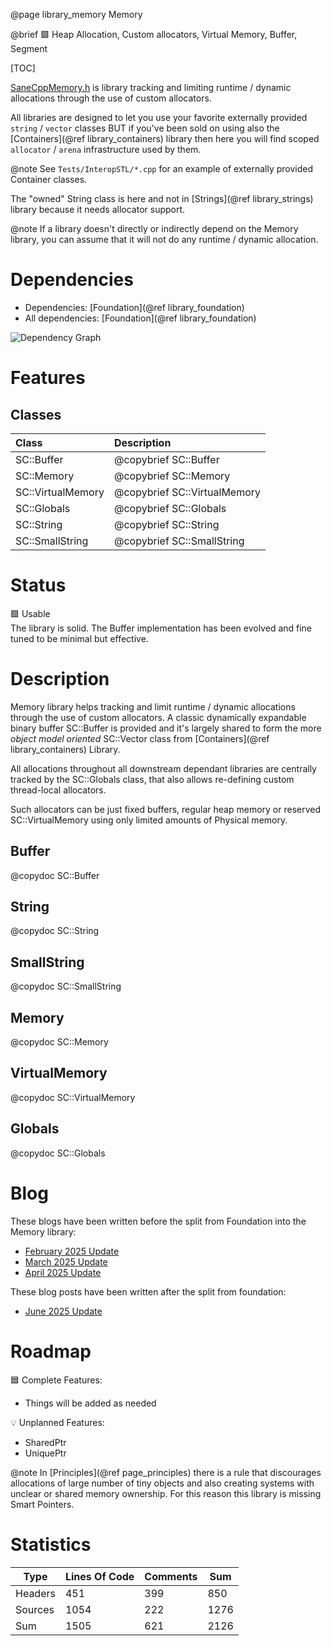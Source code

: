 @page library_memory Memory

@brief 🟩 Heap Allocation, Custom allocators, Virtual Memory, Buffer, Segment

[TOC]

[SaneCppMemory.h](https://github.com/Pagghiu/SaneCppLibraries/releases/latest/download/SaneCppMemory.h) is library tracking and limiting runtime / dynamic allocations through the use of custom allocators.

All libraries are designed to let you use your favorite externally provided `string` / `vector` classes BUT if you've been sold on using also the [Containers](@ref library_containers) library then here you will find scoped `allocator` / `arena` infrastructure used by them.

@note See `Tests/InteropSTL/*.cpp` for an example of externally provided Container classes.

The "owned" String class is here and not in [Strings](@ref library_strings) library because it needs allocator support.

@note If a library doesn't directly or indirectly depend on the Memory library, you can assume that it will not do any runtime / dynamic allocation.

# Dependencies
- Dependencies: [Foundation](@ref library_foundation)
- All dependencies: [Foundation](@ref library_foundation)

![Dependency Graph](Memory.svg)


# Features

## Classes
| Class                     | Description
|:--------------------------|:--------------------------------|
| SC::Buffer                | @copybrief SC::Buffer
| SC::Memory                | @copybrief SC::Memory
| SC::VirtualMemory         | @copybrief SC::VirtualMemory
| SC::Globals               | @copybrief SC::Globals
| SC::String                | @copybrief SC::String
| SC::SmallString           | @copybrief SC::SmallString

# Status
🟩 Usable  
The library is solid. The Buffer implementation has been evolved and fine tuned to be minimal but effective.

# Description
Memory library helps tracking and limit runtime / dynamic allocations through the use of custom allocators.
A classic dynamically expandable binary buffer SC::Buffer is provided and it's largely shared to form the more _object model oriented_ SC::Vector class from [Containers](@ref library_containers) Library.

All allocations throughout all downstream dependant libraries are centrally tracked by the SC::Globals class, that also allows re-defining custom thread-local allocators.

Such allocators can be just fixed buffers, regular heap memory or reserved SC::VirtualMemory using only limited amounts of Physical memory.

## Buffer
@copydoc SC::Buffer

## String
@copydoc SC::String

## SmallString
@copydoc SC::SmallString

## Memory
@copydoc SC::Memory

## VirtualMemory
@copydoc SC::VirtualMemory

## Globals
@copydoc SC::Globals

# Blog

These blogs have been written before the split from Foundation into the Memory library:

- [February 2025 Update](https://pagghiu.github.io/site/blog/2025-02-28-SaneCppLibrariesUpdate.html)
- [March 2025 Update](https://pagghiu.github.io/site/blog/2025-03-31-SaneCppLibrariesUpdate.html)
- [April 2025 Update](https://pagghiu.github.io/site/blog/2025-04-30-SaneCppLibrariesUpdate.html)

These blog posts have been written after the split from foundation:

- [June 2025 Update](https://pagghiu.github.io/site/blog/2025-06-30-SaneCppLibrariesUpdate.html)

# Roadmap

🟦 Complete Features:
- Things will be added as needed

💡 Unplanned Features:  

- SharedPtr
- UniquePtr

@note In [Principles](@ref page_principles) there is a rule that discourages allocations of large number of tiny objects and also creating systems with unclear or shared memory ownership.
For this reason this library is missing Smart Pointers.

# Statistics
| Type      | Lines Of Code | Comments  | Sum   |
|-----------|---------------|-----------|-------|
| Headers   | 451			| 399		| 850	|
| Sources   | 1054			| 222		| 1276	|
| Sum       | 1505			| 621		| 2126	|

